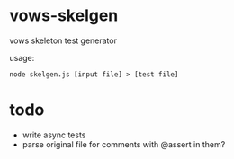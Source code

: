 # vows-skelgen

vows skeleton test generator

usage:

    node skelgen.js [input file] > [test file]

# todo

 * write async tests
 * parse original file for comments with @assert in them?
